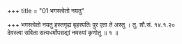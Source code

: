 +++
title = "01 भगस्त्वेतो नयतु"

+++
भगस्त्वेतो नयतु हस्तगृह्य बृहस्पतिः पुर एता ते अस्तु । तु. शौ.सं. १४.१.२०  
देवस्त्वा सविता सत्यधर्मोपसद्यां नमस्यां कृणोतु ॥ १ ॥